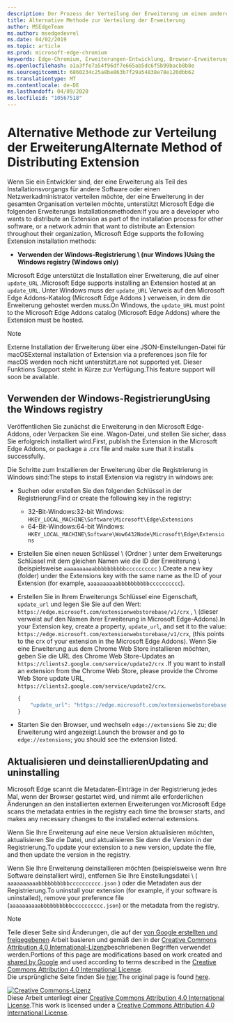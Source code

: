 ```yaml
---
description: Der Prozess der Verteilung der Erweiterung um einen anderen Mechanismus als überprüfte Speicher
title: Alternative Methode zur Verteilung der Erweiterung
author: MSEdgeTeam
ms.author: msedgedevrel
ms.date: 04/02/2019
ms.topic: article
ms.prod: microsoft-edge-chromium
keywords: Edge-Chromium, Erweiterungen-Entwicklung, Browser-Erweiterungen, Addons, Partner Center, Entwickler
ms.openlocfilehash: a1a3ffe7a54f96df7e665ab5dc6f5b99bacb8b8e
ms.sourcegitcommit: 6860234c25a8be863b7f29a54838e78e120dbb62
ms.translationtype: MT
ms.contentlocale: de-DE
ms.lasthandoff: 04/09/2020
ms.locfileid: "10567518"
---
```

# <span data-ttu-id="9d8e3-104">Alternative Methode zur Verteilung der Erweiterung</span><span class="sxs-lookup"><span data-stu-id="9d8e3-104">Alternate Method of Distributing Extension</span></span>  

<span data-ttu-id="9d8e3-105">Wenn Sie ein Entwickler sind, der eine Erweiterung als Teil des Installationsvorgangs für andere Software oder einen Netzwerkadministrator verteilen möchte, der eine Erweiterung in der gesamten Organisation verteilen möchte, unterstützt Microsoft Edge die folgenden Erweiterungs Installationsmethoden:</span><span class="sxs-lookup"><span data-stu-id="9d8e3-105">If you are a developer who wants to distribute an Extension as part of the installation process for other software, or a network admin that want to distribute an Extension throughout their organization, Microsoft Edge supports the following Extension installation methods:</span></span>  

*   **<span data-ttu-id="9d8e3-106">Verwenden der Windows-Registrierung \ (nur Windows \)</span><span class="sxs-lookup"><span data-stu-id="9d8e3-106">Using the Windows registry \(Windows only\)</span></span>**  

<span data-ttu-id="9d8e3-107">Microsoft Edge unterstützt die Installation einer Erweiterung, die auf einer `update_URL` .</span><span class="sxs-lookup"><span data-stu-id="9d8e3-107">Microsoft Edge supports installing an Extension hosted at an `update_URL`.</span></span>  <span data-ttu-id="9d8e3-108">Unter Windows muss der `update_URL` Verweis auf den Microsoft Edge Addons-Katalog (Microsoft Edge Addons \) verweisen, in dem die Erweiterung gehostet werden muss.</span><span class="sxs-lookup"><span data-stu-id="9d8e3-108">On Windows, the `update_URL` must point to the Microsoft Edge Addons catalog \(Microsoft Edge Addons\) where the Extension must be hosted.</span></span>  

> [!NOTE]
> <span data-ttu-id="9d8e3-109">Externe Installation der Erweiterung über eine JSON-Einstellungen-Datei für macOS</span><span class="sxs-lookup"><span data-stu-id="9d8e3-109">External installation of Extension via a preferences json file for macOS</span></span> <!--and Linux--> <span data-ttu-id="9d8e3-110">werden noch nicht unterstützt.</span><span class="sxs-lookup"><span data-stu-id="9d8e3-110">are not supported yet.</span></span>  <span data-ttu-id="9d8e3-111">Dieser Funktions Support steht in Kürze zur Verfügung.</span><span class="sxs-lookup"><span data-stu-id="9d8e3-111">This feature support will soon be available.</span></span>

## <span data-ttu-id="9d8e3-112">Verwenden der Windows-Registrierung</span><span class="sxs-lookup"><span data-stu-id="9d8e3-112">Using the Windows registry</span></span>  

<span data-ttu-id="9d8e3-113">Veröffentlichen Sie zunächst die Erweiterung in den Microsoft Edge-Addons, oder Verpacken Sie eine. Wagon-Datei, und stellen Sie sicher, dass Sie erfolgreich installiert wird.</span><span class="sxs-lookup"><span data-stu-id="9d8e3-113">First, publish the Extension in the Microsoft Edge Addons, or package a .crx file and make sure that it installs successfully.</span></span>  

<span data-ttu-id="9d8e3-114">Die Schritte zum Installieren der Erweiterung über die Registrierung in Windows sind:</span><span class="sxs-lookup"><span data-stu-id="9d8e3-114">The steps to install Extension via registry in windows are:</span></span>  

*   <span data-ttu-id="9d8e3-115">Suchen oder erstellen Sie den folgenden Schlüssel in der Registrierung:</span><span class="sxs-lookup"><span data-stu-id="9d8e3-115">Find or create the following key in the registry:</span></span>  
    *   <span data-ttu-id="9d8e3-116">32-Bit-Windows:</span><span class="sxs-lookup"><span data-stu-id="9d8e3-116">32-bit Windows:</span></span>  `HKEY_LOCAL_MACHINE\Software\Microsoft\Edge\Extensions`  
    *   <span data-ttu-id="9d8e3-117">64-Bit-Windows:</span><span class="sxs-lookup"><span data-stu-id="9d8e3-117">64-bit Windows:</span></span>  `HKEY_LOCAL_MACHINE\Software\Wow6432Node\Microsoft\Edge\Extensions`  
*   <span data-ttu-id="9d8e3-118">Erstellen Sie einen neuen Schlüssel \ (Ordner \) unter dem Erweiterungs Schlüssel mit dem gleichen Namen wie die ID der Erweiterung \ (beispielsweise `aaaaaaaaaabbbbbbbbbbcccccccccc` \).</span><span class="sxs-lookup"><span data-stu-id="9d8e3-118">Create a new key \(folder\) under the Extensions key with the same name as the ID of your Extension \(for example, `aaaaaaaaaabbbbbbbbbbcccccccccc`\).</span></span>  
*   <span data-ttu-id="9d8e3-119">Erstellen Sie in Ihrem Erweiterungs Schlüssel eine Eigenschaft, `update_url` und legen Sie Sie auf den Wert: `https://edge.microsoft.com/extensionwebstorebase/v1/crx` , \ (dieser verweist auf den Namen ihrer Erweiterung in Microsoft Edge-Addons).</span><span class="sxs-lookup"><span data-stu-id="9d8e3-119">In your Extension key, create a property, `update_url`, and set it to the value: `https://edge.microsoft.com/extensionwebstorebase/v1/crx`,  \(this points to the crx of your extension in the Microsoft Edge Addons\).</span></span> <span data-ttu-id="9d8e3-120">Wenn Sie eine Erweiterung aus dem Chrome Web Store installieren möchten, geben Sie die URL des Chrome Web Store-Updates an `https://clients2.google.com/service/update2/crx` .</span><span class="sxs-lookup"><span data-stu-id="9d8e3-120">If you want to install an extension from the Chrome Web Store, please provide the Chrome Web Store update URL, `https://clients2.google.com/service/update2/crx`.</span></span>  
    
    ```javascript
    {
        "update_url": "https://edge.microsoft.com/extensionwebstorebase/v1/crx"
    }
    ```  
    
*   <span data-ttu-id="9d8e3-121">Starten Sie den Browser, und wechseln `edge://extensions` Sie zu; die Erweiterung wird angezeigt.</span><span class="sxs-lookup"><span data-stu-id="9d8e3-121">Launch the browser and go to `edge://extensions`; you should see the extension listed.</span></span>  

## <span data-ttu-id="9d8e3-122">Aktualisieren und deinstallieren</span><span class="sxs-lookup"><span data-stu-id="9d8e3-122">Updating and uninstalling</span></span>  

<span data-ttu-id="9d8e3-123">Microsoft Edge scannt die Metadaten-Einträge in der Registrierung jedes Mal, wenn der Browser gestartet wird, und nimmt alle erforderlichen Änderungen an den installierten externen Erweiterungen vor.</span><span class="sxs-lookup"><span data-stu-id="9d8e3-123">Microsoft Edge scans the metadata entries in the registry each time the browser starts, and makes any necessary changes to the installed external extensions.</span></span>  

<span data-ttu-id="9d8e3-124">Wenn Sie Ihre Erweiterung auf eine neue Version aktualisieren möchten, aktualisieren Sie die Datei, und aktualisieren Sie dann die Version in der Registrierung.</span><span class="sxs-lookup"><span data-stu-id="9d8e3-124">To update your extension to a new version, update the file, and then update the version in the registry.</span></span>  

<span data-ttu-id="9d8e3-125">Wenn Sie Ihre Erweiterung deinstallieren möchten (beispielsweise wenn Ihre Software deinstalliert wird), entfernen Sie Ihre Einstellungsdatei \ ( `aaaaaaaaaabbbbbbbbbbcccccccccc.json` \) oder die Metadaten aus der Registrierung.</span><span class="sxs-lookup"><span data-stu-id="9d8e3-125">To uninstall your extension \(for example, if your software is uninstalled\), remove your preference file \(`aaaaaaaaaabbbbbbbbbbcccccccccc.json`\) or the metadata from the registry.</span></span>  

<!-- image links -->  

<!-- links -->  

> [!NOTE]
> <span data-ttu-id="9d8e3-126">Teile dieser Seite sind Änderungen, die auf der [von Google erstellten und freigegebenen][GoogleSitePolicies] Arbeit basieren und gemäß den in der [Creative Commons Attribution 4,0 International-Lizenz][CCA4IL]beschriebenen Begriffen verwendet werden.</span><span class="sxs-lookup"><span data-stu-id="9d8e3-126">Portions of this page are modifications based on work created and [shared by Google][GoogleSitePolicies] and used according to terms described in the [Creative Commons Attribution 4.0 International License][CCA4IL].</span></span>  
> <span data-ttu-id="9d8e3-127">Die ursprüngliche Seite finden Sie [hier](https://developer.chrome.com/apps/external_extensions).</span><span class="sxs-lookup"><span data-stu-id="9d8e3-127">The original page is found [here](https://developer.chrome.com/apps/external_extensions).</span></span>  

[![Creative Commons-Lizenz][CCby4Image]][CCA4IL]  
<span data-ttu-id="9d8e3-129">Diese Arbeit unterliegt einer [Creative Commons Attribution 4.0 International License][CCA4IL].</span><span class="sxs-lookup"><span data-stu-id="9d8e3-129">This work is licensed under a [Creative Commons Attribution 4.0 International License][CCA4IL].</span></span>  

[CCA4IL]: https://creativecommons.org/licenses/by/4.0  
[CCby4Image]: https://i.creativecommons.org/l/by/4.0/88x31.png  
[GoogleSitePolicies]: https://developers.google.com/terms/site-policies
